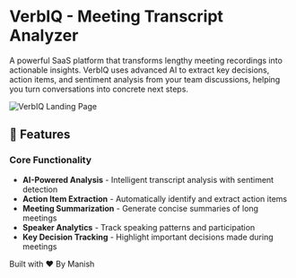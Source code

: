 # VerbIQ - Meeting Transcript Analyzer

A powerful SaaS platform that transforms lengthy meeting recordings into actionable insights. VerbIQ uses advanced AI to extract key decisions, action items, and sentiment analysis from your team discussions, helping you turn conversations into concrete next steps.

![VerbIQ Landing Page]()

## 🚀 Features

### Core Functionality
- **AI-Powered Analysis** - Intelligent transcript analysis with sentiment detection
- **Action Item Extraction** - Automatically identify and extract action items
- **Meeting Summarization** - Generate concise summaries of long meetings
- **Speaker Analytics** - Track speaking patterns and participation
- **Key Decision Tracking** - Highlight important decisions made during meetings

Built with ❤️ By Manish